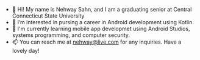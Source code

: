 - 👋 Hi! My name is Nehway Sahn, and I am a graduating senior at Central Connecticut State University
- 👀 I’m interested in pursing a career in Android development using Kotlin.
- 🌱 I'm currently learning mobile app developmet using Android Studios, systems programming, and computer security. 
- 📫 You can reach me at nehway@live.com for any inquiries. Have a lovely day!


